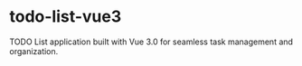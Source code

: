 # todo-list-vue3
TODO List application built with Vue 3.0 for seamless task management and organization.
